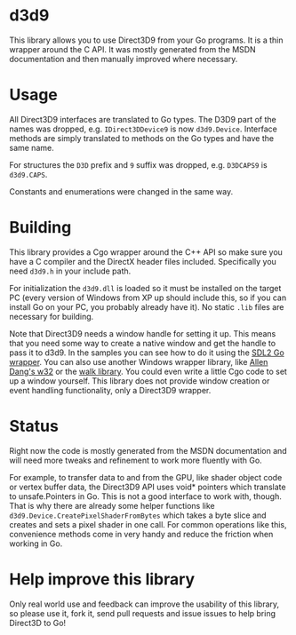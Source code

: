 # d3d9
This library allows you to use Direct3D9 from your Go programs. It is a thin wrapper around the C API. It was mostly generated from the MSDN documentation and then manually improved where necessary.

# Usage
All Direct3D9 interfaces are translated to Go types. The D3D9 part of the names was dropped, e.g. `IDirect3DDevice9` is now `d3d9.Device`.
Interface methods are simply translated to methods on the Go types and have the same name.

For structures the `D3D` prefix and `9` suffix was dropped, e.g. `D3DCAPS9` is `d3d9.CAPS`.

Constants and enumerations were changed in the same way.

# Building
This library provides a Cgo wrapper around the C++ API so make sure you have a C compiler and the DirectX header files included. Specifically you need `d3d9.h` in your include path.

For initialization the `d3d9.dll` is loaded so it must be installed on the target PC (every version of Windows from XP up should include this, so if you can install Go on your PC, you probably already have it). No static `.lib` files are necessary for building.

Note that Direct3D9 needs a window handle for setting it up. This means that you need some way to create a native window and get the handle to pass it to d3d9. In the samples you can see how to do it using the [SDL2 Go wrapper](https://github.com/veandco/go-sdl2). You can also use another Windows wrapper library, like [Allen Dang's w32](https://github.com/AllenDang/w32) or the [walk library](https://github.com/lxn/walk). You could even write a little Cgo code to set up a window yourself. This library does not provide window creation or event handling functionality, only a Direct3D9 wrapper.

# Status
Right now the code is mostly generated from the MSDN documentation and will need more tweaks and refinement to work more fluently with Go.

For example, to transfer data to and from the GPU, like shader object code or vertex buffer data, the Direct3D9 API uses void* pointers which translate to unsafe.Pointers in Go. This is not a good interface to work with, though. That is why there are already some helper functions like `d3d9.Device.CreatePixelShaderFromBytes` which takes a byte slice and creates and sets a pixel shader in one call. For common operations like this, convenience methods come in very handy and reduce the friction when working in Go.

# Help improve this library

Only real world use and feedback can improve the usability of this library, so please use it, fork it, send pull requests and issue issues to help bring Direct3D to Go!
